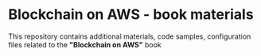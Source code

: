 # Blockchain on AWS - book materials
This repository contains additional materials, code samples, configuration files related to the **"Blockchain on AWS"** book